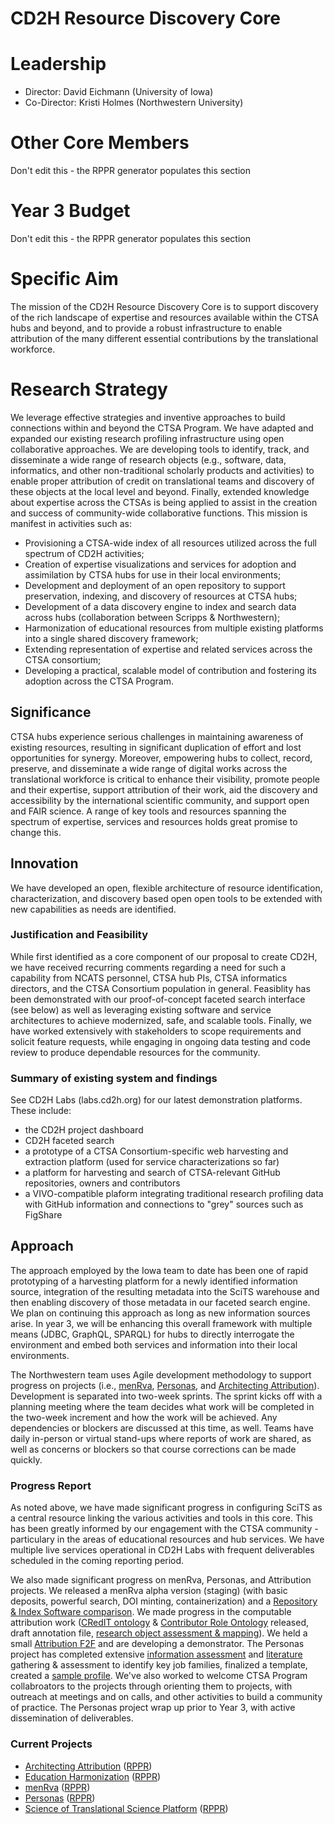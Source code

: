 # CD2H Resource Discovery Core

# Leadership
* Director: David Eichmann (University of Iowa)
* Co-Director: Kristi Holmes (Northwestern University)

# Other Core Members
Don't edit this - the RPPR generator populates this section

# Year 3 Budget
Don't edit this - the RPPR generator populates this section

# Specific Aim

The mission of the CD2H Resource Discovery Core is to support discovery of the rich landscape of expertise and resources available within the CTSA hubs and beyond, and to provide a robust infrastructure to enable attribution of the many different essential contributions by the translational workforce.

# Research Strategy
We leverage effective strategies and inventive approaches to build connections within and beyond the CTSA Program. We have adapted and expanded our existing research profiling infrastructure using open collaborative approaches. We are developing tools to identify, track, and disseminate a wide range of research objects (e.g., software, data, informatics, and other non-traditional scholarly products and activities) to enable proper attribution of credit on translational teams and discovery of these objects at the local level and beyond. Finally, extended knowledge about expertise across the CTSAs is being applied to assist in the creation and success of community-wide collaborative functions. This mission is manifest in activities such as:
* Provisioning a CTSA-wide index of all resources utilized across the full spectrum of CD2H activities;
* Creation of expertise visualizations and services for adoption and assimilation by CTSA hubs for use in
their local environments;
* Development and deployment of an open repository to support preservation, indexing, and discovery of resources at CTSA hubs; 
* Development of a data discovery engine to index and search data across hubs (collaboration between Scripps & Northwestern);
* Harmonization of educational resources from multiple existing platforms into a single shared discovery framework;
* Extending representation of expertise and related services across the CTSA consortium;
* Developing a practical, scalable model of contribution and fostering its adoption across the CTSA
Program.

## Significance
CTSA hubs experience serious challenges in maintaining awareness of existing resources, resulting in significant duplication of effort and lost opportunities for synergy. Moreover, empowering hubs to collect, record, preserve, and disseminate a wide range of digital works across the translational workforce is critical to enhance their visibility, promote people and their expertise, support attribution of their work, aid the discovery and accessibility by the international scientific community, and support open and FAIR science. A range of key tools and resources spanning the spectrum of expertise, services and resources holds great promise to change this.

## Innovation
We have developed an open, flexible architecture of resource identification, characterization, and discovery based open open tools to be extended with new capabilities as needs are identified. 

### Justification and Feasibility
While first identified as a core component of our proposal to create CD2H, we have received recurring comments regarding a need for such a capability from NCATS personnel, CTSA hub PIs, CTSA informatics directors, and the CTSA Consortium population in general. Feasiblity has been demonstrated with our proof-of-concept faceted search interface (see below) as well as leveraging existing software and service architectures to achieve modernized, safe, and scalable tools.  Finally, we have worked extensively with stakeholders to scope requirements and solicit feature requests, while engaging in ongoing data testing and code review to produce dependable resources for the community.

### Summary of existing system and findings
See CD2H Labs (labs.cd2h.org) for our latest demonstration platforms. These include:
* the CD2H project dashboard
* CD2H faceted search
* a prototype of a CTSA Consortium-specific web harvesting and extraction platform (used for service characterizations so far)
* a platform for harvesting and search of CTSA-relevant GitHub repositories, owners and contributors
* a VIVO-compatible plaform integrating traditional research profiling data with GitHub information and connections to "grey" sources such as FigShare

## Approach
The approach employed by the Iowa team to date has been one of rapid prototyping of a harvesting platform for a newly identified information source, integration of the resulting metadata into the SciTS warehouse and then enabling discovery of those metadata in our faceted search engine. We plan on continuing this approach as long as new information sources arise. In year 3, we will be enhancing this overall framework with multiple means (JDBC, GraphQL, SPARQL) for hubs to directly interrogate the environment and embed both services and information into their local environments.

The Northwestern team uses Agile development methodology to support progress on projects (i.e., [menRva](https://github.com/data2health/menRva), [Personas](https://github.com/data2health/CTS-Personas), and [Architecting Attribution](https://github.com/data2health/architecting_attribution)). Development is separated into two-week sprints. The sprint kicks off with a planning meeting where the team decides what work will be completed in the two-week increment and how the work will be achieved. Any dependencies or blockers are discussed at this time, as well.  Teams have daily in-person or virtual stand-ups where reports of work are shared, as well as concerns or blockers so that course corrections can be made quickly. 

### Progress Report
As noted above, we have made significant progress in configuring SciTS as a central resource linking the various activities and tools in this core. This has been greatly informed by our engagement with the CTSA community - particulary in the areas of educational resources and hub services. We have multiple live services operational in CD2H Labs with frequent deliverables scheduled in the coming reporting period.

We also made significant progress on menRva, Personas, and Attribution projects. We released a menRva alpha version (staging) (with basic deposits, powerful search, DOI minting, containerization) and a [Repository & Index Software comparison](https://github.com/data2health/repository-and-index-software). We made progress in the computable attribution work ([CRedIT ontology](https://github.com/data2health/credit-ontology) & [Contributor Role Ontology](https://github.com/data2health/contributor-role-ontology) released, draft annotation file, [research object assessment & mapping](https://docs.google.com/spreadsheets/d/1Mw8gK2NUGM8po7GGRtJTShRM2QNFoR19VJrjQuVCDW8/edit#gid=1619162717)). We held a small [Attribution F2F](https://docs.google.com/document/d/14usojjGshNBCXQ6oEtIFbpV3nGWmhWm_6KD1kOkIV7Q/edit) and are developing a demonstrator. The Personas project has completed extensive [information assessment](https://docs.google.com/spreadsheets/d/1SiBgnnKfhIMMLuUBBVpY0nF3ivU4ynG3uDELu7DpzKA/edit#gid=1518217027) and [literature](https://drive.google.com/drive/folders/1QRVwKfvjDNizvMrvWLkD-BHr2UMIeWzF) gathering & assessment to identify key job families, finalized a template, created a [sample profile](https://drive.google.com/file/d/1rBqkHNqFO0nZyZdCgP3I3F_zf4Pwap7P/view). We've also worked to welcome CTSA Program collabroators to the projects through orienting them to projects, with outreach at meetings and on calls, and other activities to build a community of practice. The Personas project wrap up prior to Year 3, with active dissemination of deliverables. 

### Current Projects

* [Architecting Attribution](https://github.com/data2health/architecting_attribution) ([RPPR](https://github.com/data2health/architecting_attribution/blob/master/RPPR.md))
* [Education Harmonization](https://github.com/data2health/edu-harmonization) ([RPPR](https://github.com/data2health/edu-harmonization/blob/master/RPPR.md))
* [menRva](https://github.com/data2health/menRva) ([RPPR](https://github.com/data2health/menRva/blob/master/RPPR.md))
* [Personas](https://github.com/data2health/CTS-Personas) ([RPPR](https://github.com/data2health/CTS-Personas/blob/master/RPPR.md))
* [Science of Translational Science Platform](https://github.com/data2health/scits-platform) ([RPPR](https://github.com/data2health/scits-platform/blob/master/RPPR.md))
